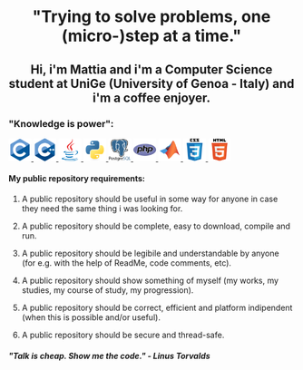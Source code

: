 <h1 align="center">"Trying to solve problems, one (micro-)step at a time."</h1>
<h2 align="center">Hi, i'm Mattia and i'm a Computer Science student at UniGe (University of Genoa - Italy) and i'm a coffee enjoyer.</h2>

<h3 align="left">"Knowledge is power":</h3>
<p align="left"> 
  <a href="#" target="_blank" rel="noreferrer"> <img src="https://raw.githubusercontent.com/devicons/devicon/master/icons/c/c-original.svg" alt="c" width="40" height="40"/> </a> 
  <a href="#" target="_blank" rel="noreferrer"> <img src="https://raw.githubusercontent.com/devicons/devicon/master/icons/cplusplus/cplusplus-original.svg" alt="cplusplus" width="40" height="40"/> </a> 
  <a href="#" target="_blank" rel="noreferrer"> <img src="https://raw.githubusercontent.com/devicons/devicon/master/icons/java/java-original.svg" alt="java" width="40" height="40"/> </a> 
  <a href="#" target="_blank" rel="noreferrer"> <img src="https://raw.githubusercontent.com/devicons/devicon/master/icons/python/python-original.svg" alt="python" width="40" height="40"/> </a> 
  <a href="#" target="_blank" rel="noreferrer"> <img src="https://raw.githubusercontent.com/devicons/devicon/master/icons/postgresql/postgresql-original-wordmark.svg" alt="postgresql" width="40" height="40"/> </a>
  <a href="#" target="_blank" rel="noreferrer"> <img src="https://raw.githubusercontent.com/devicons/devicon/master/icons/php/php-original.svg" alt="php" width="40" height="40"/> </a> 
  <a href="#" target="_blank" rel="noreferrer"> <img src="https://raw.githubusercontent.com/devicons/devicon/master/icons/matlab/matlab-original.svg" alt="matlab" width="40" height="40"/> </a> 
  <a href="#" target="_blank" rel="noreferrer"> <img src="https://raw.githubusercontent.com/devicons/devicon/master/icons/css3/css3-original-wordmark.svg" alt="css3" width="40" height="40"/> </a> 
  <a href="#" target="_blank" rel="noreferrer"> <img src="https://raw.githubusercontent.com/devicons/devicon/master/icons/html5/html5-original-wordmark.svg" alt="html5" width="40" height="40"/> </a> 
</p>

<h4 align="left">My public repository requirements:</h4>

<p align="left">
  
1. A public repository should be useful in some way for anyone in case they need the same thing i was looking for.
  
2. A public repository should be complete, easy to download, compile and run.
  
3. A public repository should be legibile and understandable by anyone (for e.g. with the help of ReadMe, code comments, etc).
  
4. A public repository should show something of myself (my works, my studies, my course of study, my progression).
  
5. A public repository should be correct, efficient and platform indipendent (when this is possible and/or useful).
  
6. A public repository should be secure and thread-safe.
  
</p>
  
<h5 align="left">"Talk is cheap. Show me the code." - Linus Torvalds</h5>
